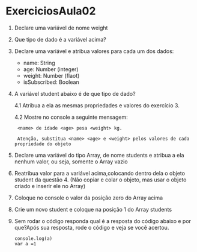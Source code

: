 # ExerciciosAula02

1. Declare uma variável de nome weight


2. Que tipo de dado é a variável acima?


3. Declare uma variável e atribua valores para cada um dos dados:
   * name: String
   * age: Number (integer)
   * weight: Number (flaot)
   * isSubscribed: Boolean



4. A variável student abaixo é de que tipo de dado?

    4.1 Atribua a ela as mesmas propriedades e valores do exercício 3.

    4.2 Mostre no console a seguinte mensagem:

        <name> de idade <age> pesa <weight> kg.

        Atenção, substitua <name> <age> e <weight> pelos valores de cada propriedade do objeto





5.  Declare uma variável do tipo Array, de nome students e atribua a ela nenhum valor, ou seja, somente o Array vazio



6. Reatribua valor para a variável acima,colocando dentro dela o objeto student da questão 4. (Não copiar e colar o objeto, mas usar o objeto criado e inserir ele no Array)





7. Coloque no console o valor da posição zero do Array acima




8. Crie um novo student e coloque na posição 1 do Array students




9. Sem rodar o código responda qual é a resposta do código abaixo e por que?Após sua resposta, rode o código e veja se você acertou.

    ```
    console.log(a)
    var a =1
    ```
